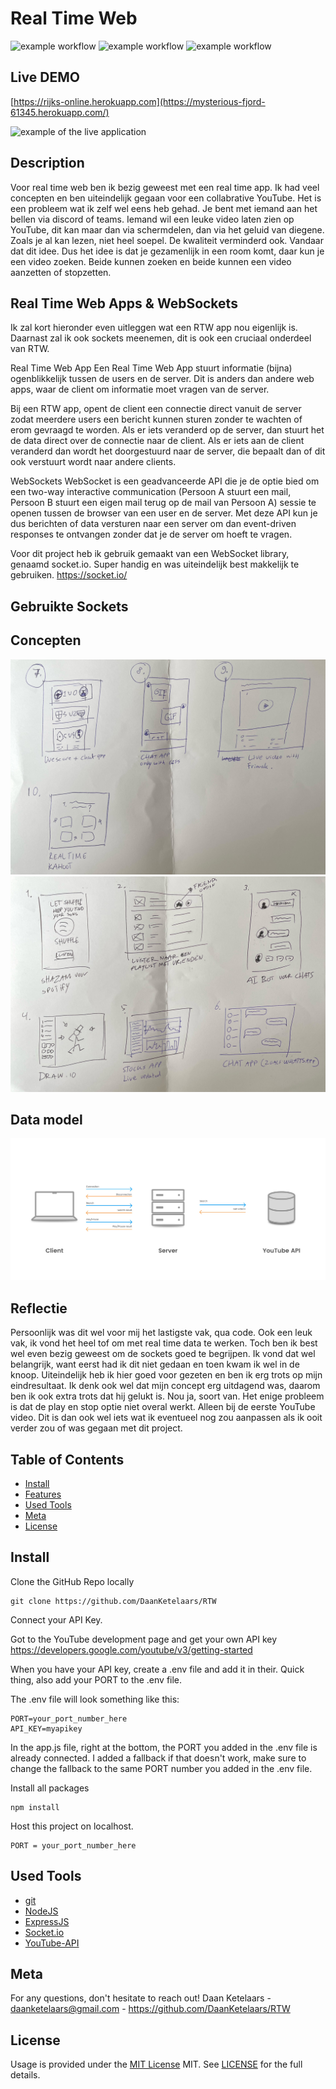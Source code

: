 # Real Time Web

![example workflow](https://img.shields.io/github/languages/count/DaanKetelaars/RTW?style=flat-square)
![example workflow](https://img.shields.io/github/last-commit/DaanKetelaars/RTW?style=flat-square)
![example workflow](https://img.shields.io/github/repo-size/DaanKetelaars/RTW?style=flat-square)


## Live DEMO
[https://rijks-online.herokuapp.com](https://mysterious-fjord-61345.herokuapp.com/)

<img src="https://github.com/DaanKetelaars/RTW/blob/main/Schermafbeelding%202022-06-30%20om%2022.26.12.png" alt="example of the live application" />

## Description
Voor real time web ben ik bezig geweest met een real time app. Ik had veel concepten en ben uiteindelijk gegaan voor een collabrative YouTube. Het is een probleem wat ik zelf wel eens heb gehad. Je bent met iemand aan het bellen via discord of teams. Iemand wil een leuke video laten zien op YouTube, dit kan maar dan via schermdelen, dan via het geluid van diegene. Zoals je al kan lezen, niet heel soepel. De kwaliteit verminderd ook. Vandaar dat dit idee. Dus het idee is dat je gezamenlijk in een room komt, daar kun je een video zoeken. Beide kunnen zoeken en beide kunnen een video aanzetten of stopzetten. 

## Real Time Web Apps & WebSockets
Ik zal kort hieronder even uitleggen wat een RTW app nou eigenlijk is. Daarnast zal ik ook sockets meenemen, dit is ook een cruciaal onderdeel van RTW.

Real Time Web App
Een Real Time Web App stuurt informatie (bijna) ogenblikkelijk tussen de users en de server. Dit is anders dan andere web apps, waar de client om informatie moet vragen van de server. 

Bij een RTW app, opent de client een connectie direct vanuit de server zodat meerdere users een bericht kunnen sturen zonder te wachten of erom gevraagd te worden. Als er iets veranderd op de server, dan stuurt het de data direct over de connectie naar de client. Als er iets aan de client veranderd dan wordt het doorgestuurd naar de server, die bepaalt dan of dit ook verstuurt wordt naar andere clients.

WebSockets
WebSocket is een geadvanceerde API die je de optie bied om een two-way interactive communication (Persoon A stuurt een mail, Persoon B stuurt een eigen mail terug op de mail van Persoon A) sessie te openen tussen de browser van een user en de server. Met deze API kun je dus berichten of data versturen naar een server om dan event-driven responses te ontvangen zonder dat je de server om hoeft te vragen.

Voor dit project heb ik gebruik gemaakt van een WebSocket library, genaamd socket.io. Super handig en was uiteindelijk best makkelijk te gebruiken.
https://socket.io/

## Gebruikte Sockets

## Concepten
<img src="https://github.com/DaanKetelaars/RTW/blob/main/IMG_9945.jpg" alt="concept schetsen 01" />
<img src="https://github.com/DaanKetelaars/RTW/blob/main/IMG_9946.jpg" alt="concept schetsen 02" />

## Data model
<img src="https://github.com/DaanKetelaars/RTW/blob/main/data-model.jpg" alt="data model" />


## Reflectie
Persoonlijk was dit wel voor mij het lastigste vak, qua code. Ook een leuk vak, ik vond het heel tof om met real time data te werken. Toch ben ik best wel even bezig geweest om de sockets goed te begrijpen. Ik vond dat wel belangrijk, want eerst had ik dit niet gedaan en toen kwam ik wel in de knoop. Uiteindelijk heb ik hier goed voor gezeten en ben ik erg trots op mijn eindresultaat. Ik denk ook wel dat mijn concept erg uitdagend was, daarom ben ik ook extra trots dat hij gelukt is. Nou ja, soort van. Het enige probleem is dat de play en stop optie niet overal werkt. Alleen bij de eerste YouTube video. Dit is dan ook wel iets wat ik eventueel nog zou aanpassen als ik ooit verder zou of was gegaan met dit project.

## Table of Contents

- [Install](#install)
- [Features](#features)
- [Used Tools](#used-tools)
- [Meta](#meta)
- [License](#license)

## Install

Clone the GitHub Repo locally
```
git clone https://github.com/DaanKetelaars/RTW
```

Connect your API Key.

Got to the YouTube development page and get your own API key
https://developers.google.com/youtube/v3/getting-started

When you have your API key, create a .env file and add it in their.
Quick thing, also add your PORT to the .env file. 

The .env file will look something like this:
```env
PORT=your_port_number_here
API_KEY=myapikey
```
In the app.js file, right at the bottom, the PORT you added in the .env file is already connected. I added a fallback if that doesn't work, make sure to change the fallback to the same PORT number you added in the .env file.


Install all packages
```
npm install
```

Host this project on localhost. 
```
PORT = your_port_number_here
```

## Used Tools

- [git](https://git-scm.com/)
- [NodeJS](https://node.jshttps://nodejs.org)
- [ExpressJS](https://expressjs.com/)
- [Socket.io](https://socket.io/)
- [YouTube-API](https://developers.google.com/youtube/v3/getting-started)

## Meta
For any questions, don't hesitate to reach out!
Daan Ketelaars - daanketelaars@gmail.com - https://github.com/DaanKetelaars/RTW

## License

Usage is provided under the [MIT License](https://github.com/git/git-scm.com/blob/master/MIT-LICENSE.txt) MIT. See [LICENSE](https://github.com/DaanKetelaars/RTW/blob/master/LICENSE) for the full details.


